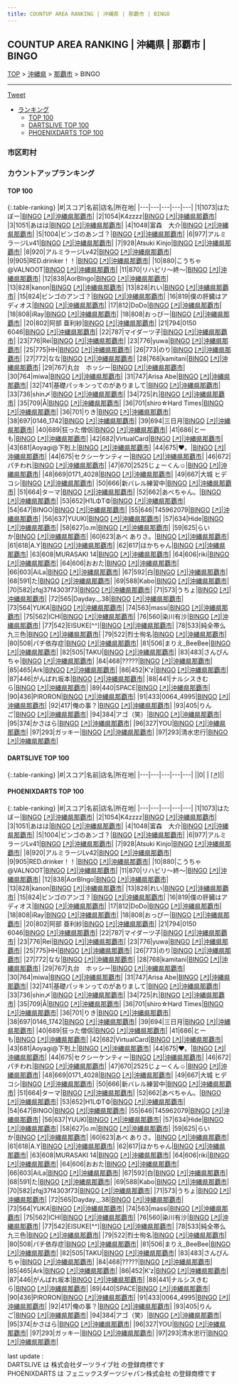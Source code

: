 ```yaml
---
title: COUNTUP AREA RANKING | 沖縄県 | 那覇市 | BINGO
---
```

## COUNTUP AREA RANKING | 沖縄県 | 那覇市 | BINGO

[TOP](/darts/rank/) > [沖縄県](/darts/rank/沖縄県/) > [那覇市](/darts/rank/沖縄県/那覇市/) > BINGO

___

<a href="https://twitter.com/share?ref_src=twsrc%5Etfw" data-text="COUNTUP AREA RANKING | 沖縄県那覇市BINGO" class="twitter-share-button" data-hashtags="DARTSLIVE,PHOENIXDARTS,darts,ダーツ" data-show-count="false">Tweet</a>

* [ランキング](#カウントアップランキング)
    * [TOP 100](#top-100)
    * [DARTSLIVE TOP 100](#dartslive-top-100)
    * [PHOENIXDARTS TOP 100](#phoenixdarts-top-100)

### 市区町村

<ul>

</ul>

### カウントアップランキング

#### TOP 100



{:.table-ranking}
|#|スコア|名前|店名|所在地|
|---|---|---|---|---|
|1|1073|<span class="rank-name-pd">はたぼー</span>|<a href="/darts/rank/shops/79689.html">BINGO</a> <a href="https://vs.phoenixdarts.com/jp/shop/shopDetailInfo/s_79689?s_seq=79689">[↗]</a>|<a href="/darts/rank/沖縄県/那覇市">沖縄県那覇市</a>|
|2|1054|<span class="rank-name-pd">K4zzzz</span>|<a href="/darts/rank/shops/79689.html">BINGO</a> <a href="https://vs.phoenixdarts.com/jp/shop/shopDetailInfo/s_79689?s_seq=79689">[↗]</a>|<a href="/darts/rank/沖縄県/那覇市">沖縄県那覇市</a>|
|3|1051|<span class="rank-name-pd">あはは</span>|<a href="/darts/rank/shops/79689.html">BINGO</a> <a href="https://vs.phoenixdarts.com/jp/shop/shopDetailInfo/s_79689?s_seq=79689">[↗]</a>|<a href="/darts/rank/沖縄県/那覇市">沖縄県那覇市</a>|
|4|1048|<span class="rank-name-pd">富森　大介</span>|<a href="/darts/rank/shops/79689.html">BINGO</a> <a href="https://vs.phoenixdarts.com/jp/shop/shopDetailInfo/s_79689?s_seq=79689">[↗]</a>|<a href="/darts/rank/沖縄県/那覇市">沖縄県那覇市</a>|
|5|1004|<span class="rank-name-pd">ビンゴのあンゴ？</span>|<a href="/darts/rank/shops/79689.html">BINGO</a> <a href="https://vs.phoenixdarts.com/jp/shop/shopDetailInfo/s_79689?s_seq=79689">[↗]</a>|<a href="/darts/rank/沖縄県/那覇市">沖縄県那覇市</a>|
|6|977|<span class="rank-name-pd">アルミラージLv41</span>|<a href="/darts/rank/shops/79689.html">BINGO</a> <a href="https://vs.phoenixdarts.com/jp/shop/shopDetailInfo/s_79689?s_seq=79689">[↗]</a>|<a href="/darts/rank/沖縄県/那覇市">沖縄県那覇市</a>|
|7|928|<span class="rank-name-pd">Atsuki Kinjo</span>|<a href="/darts/rank/shops/79689.html">BINGO</a> <a href="https://vs.phoenixdarts.com/jp/shop/shopDetailInfo/s_79689?s_seq=79689">[↗]</a>|<a href="/darts/rank/沖縄県/那覇市">沖縄県那覇市</a>|
|8|920|<span class="rank-name-pd">アルミラージLv42</span>|<a href="/darts/rank/shops/79689.html">BINGO</a> <a href="https://vs.phoenixdarts.com/jp/shop/shopDetailInfo/s_79689?s_seq=79689">[↗]</a>|<a href="/darts/rank/沖縄県/那覇市">沖縄県那覇市</a>|
|9|905|<span class="rank-name-pd">RED.drinker！！</span>|<a href="/darts/rank/shops/79689.html">BINGO</a> <a href="https://vs.phoenixdarts.com/jp/shop/shopDetailInfo/s_79689?s_seq=79689">[↗]</a>|<a href="/darts/rank/沖縄県/那覇市">沖縄県那覇市</a>|
|10|880|<span class="rank-name-pd">こうちゃ@VALNOOT</span>|<a href="/darts/rank/shops/79689.html">BINGO</a> <a href="https://vs.phoenixdarts.com/jp/shop/shopDetailInfo/s_79689?s_seq=79689">[↗]</a>|<a href="/darts/rank/沖縄県/那覇市">沖縄県那覇市</a>|
|11|870|<span class="rank-name-pd">リハビリ〜終〜</span>|<a href="/darts/rank/shops/79689.html">BINGO</a> <a href="https://vs.phoenixdarts.com/jp/shop/shopDetailInfo/s_79689?s_seq=79689">[↗]</a>|<a href="/darts/rank/沖縄県/那覇市">沖縄県那覇市</a>|
|12|838|<span class="rank-name-pd">AorBIngo</span>|<a href="/darts/rank/shops/79689.html">BINGO</a> <a href="https://vs.phoenixdarts.com/jp/shop/shopDetailInfo/s_79689?s_seq=79689">[↗]</a>|<a href="/darts/rank/沖縄県/那覇市">沖縄県那覇市</a>|
|13|828|<span class="rank-name-pd">kanon</span>|<a href="/darts/rank/shops/79689.html">BINGO</a> <a href="https://vs.phoenixdarts.com/jp/shop/shopDetailInfo/s_79689?s_seq=79689">[↗]</a>|<a href="/darts/rank/沖縄県/那覇市">沖縄県那覇市</a>|
|13|828|<span class="rank-name-pd">れい</span>|<a href="/darts/rank/shops/79689.html">BINGO</a> <a href="https://vs.phoenixdarts.com/jp/shop/shopDetailInfo/s_79689?s_seq=79689">[↗]</a>|<a href="/darts/rank/沖縄県/那覇市">沖縄県那覇市</a>|
|15|824|<span class="rank-name-pd">ビンゴのアンゴ？</span>|<a href="/darts/rank/shops/79689.html">BINGO</a> <a href="https://vs.phoenixdarts.com/jp/shop/shopDetailInfo/s_79689?s_seq=79689">[↗]</a>|<a href="/darts/rank/沖縄県/那覇市">沖縄県那覇市</a>|
|16|819|<span class="rank-name-pd">僕の肝臓はアディオス</span>|<a href="/darts/rank/shops/79689.html">BINGO</a> <a href="https://vs.phoenixdarts.com/jp/shop/shopDetailInfo/s_79689?s_seq=79689">[↗]</a>|<a href="/darts/rank/沖縄県/那覇市">沖縄県那覇市</a>|
|17|812|<span class="rank-name-pd">DoDo</span>|<a href="/darts/rank/shops/79689.html">BINGO</a> <a href="https://vs.phoenixdarts.com/jp/shop/shopDetailInfo/s_79689?s_seq=79689">[↗]</a>|<a href="/darts/rank/沖縄県/那覇市">沖縄県那覇市</a>|
|18|808|<span class="rank-name-pd">iRay</span>|<a href="/darts/rank/shops/79689.html">BINGO</a> <a href="https://vs.phoenixdarts.com/jp/shop/shopDetailInfo/s_79689?s_seq=79689">[↗]</a>|<a href="/darts/rank/沖縄県/那覇市">沖縄県那覇市</a>|
|18|808|<span class="rank-name-pd">おっぴー</span>|<a href="/darts/rank/shops/79689.html">BINGO</a> <a href="https://vs.phoenixdarts.com/jp/shop/shopDetailInfo/s_79689?s_seq=79689">[↗]</a>|<a href="/darts/rank/沖縄県/那覇市">沖縄県那覇市</a>|
|20|802|<span class="rank-name-pd">阿部 亜利紗</span>|<a href="/darts/rank/shops/79689.html">BINGO</a> <a href="https://vs.phoenixdarts.com/jp/shop/shopDetailInfo/s_79689?s_seq=79689">[↗]</a>|<a href="/darts/rank/沖縄県/那覇市">沖縄県那覇市</a>|
|21|794|<span class="rank-name-pd">0150 6046</span>|<a href="/darts/rank/shops/79689.html">BINGO</a> <a href="https://vs.phoenixdarts.com/jp/shop/shopDetailInfo/s_79689?s_seq=79689">[↗]</a>|<a href="/darts/rank/沖縄県/那覇市">沖縄県那覇市</a>|
|22|787|<span class="rank-name-pd">マイダーツ子</span>|<a href="/darts/rank/shops/79689.html">BINGO</a> <a href="https://vs.phoenixdarts.com/jp/shop/shopDetailInfo/s_79689?s_seq=79689">[↗]</a>|<a href="/darts/rank/沖縄県/那覇市">沖縄県那覇市</a>|
|23|776|<span class="rank-name-pd">Rei</span>|<a href="/darts/rank/shops/79689.html">BINGO</a> <a href="https://vs.phoenixdarts.com/jp/shop/shopDetailInfo/s_79689?s_seq=79689">[↗]</a>|<a href="/darts/rank/沖縄県/那覇市">沖縄県那覇市</a>|
|23|776|<span class="rank-name-pd">yuwa</span>|<a href="/darts/rank/shops/79689.html">BINGO</a> <a href="https://vs.phoenixdarts.com/jp/shop/shopDetailInfo/s_79689?s_seq=79689">[↗]</a>|<a href="/darts/rank/沖縄県/那覇市">沖縄県那覇市</a>|
|25|775|<span class="rank-name-pd">HH</span>|<a href="/darts/rank/shops/79689.html">BINGO</a> <a href="https://vs.phoenixdarts.com/jp/shop/shopDetailInfo/s_79689?s_seq=79689">[↗]</a>|<a href="/darts/rank/沖縄県/那覇市">沖縄県那覇市</a>|
|26|773|<span class="rank-name-pd">のり</span>|<a href="/darts/rank/shops/79689.html">BINGO</a> <a href="https://vs.phoenixdarts.com/jp/shop/shopDetailInfo/s_79689?s_seq=79689">[↗]</a>|<a href="/darts/rank/沖縄県/那覇市">沖縄県那覇市</a>|
|27|772|<span class="rank-name-pd">なな</span>|<a href="/darts/rank/shops/79689.html">BINGO</a> <a href="https://vs.phoenixdarts.com/jp/shop/shopDetailInfo/s_79689?s_seq=79689">[↗]</a>|<a href="/darts/rank/沖縄県/那覇市">沖縄県那覇市</a>|
|28|768|<span class="rank-name-pd">kamitani</span>|<a href="/darts/rank/shops/79689.html">BINGO</a> <a href="https://vs.phoenixdarts.com/jp/shop/shopDetailInfo/s_79689?s_seq=79689">[↗]</a>|<a href="/darts/rank/沖縄県/那覇市">沖縄県那覇市</a>|
|29|767|<span class="rank-name-pd">丸台　ホッシー</span>|<a href="/darts/rank/shops/79689.html">BINGO</a> <a href="https://vs.phoenixdarts.com/jp/shop/shopDetailInfo/s_79689?s_seq=79689">[↗]</a>|<a href="/darts/rank/沖縄県/那覇市">沖縄県那覇市</a>|
|30|764|<span class="rank-name-pd">miwa</span>|<a href="/darts/rank/shops/79689.html">BINGO</a> <a href="https://vs.phoenixdarts.com/jp/shop/shopDetailInfo/s_79689?s_seq=79689">[↗]</a>|<a href="/darts/rank/沖縄県/那覇市">沖縄県那覇市</a>|
|31|747|<span class="rank-name-pd">Arisa Abe</span>|<a href="/darts/rank/shops/79689.html">BINGO</a> <a href="https://vs.phoenixdarts.com/jp/shop/shopDetailInfo/s_79689?s_seq=79689">[↗]</a>|<a href="/darts/rank/沖縄県/那覇市">沖縄県那覇市</a>|
|32|741|<span class="rank-name-pd">基礎パッキンってのがありまして</span>|<a href="/darts/rank/shops/79689.html">BINGO</a> <a href="https://vs.phoenixdarts.com/jp/shop/shopDetailInfo/s_79689?s_seq=79689">[↗]</a>|<a href="/darts/rank/沖縄県/那覇市">沖縄県那覇市</a>|
|33|736|<span class="rank-name-pd">shin〆</span>|<a href="/darts/rank/shops/79689.html">BINGO</a> <a href="https://vs.phoenixdarts.com/jp/shop/shopDetailInfo/s_79689?s_seq=79689">[↗]</a>|<a href="/darts/rank/沖縄県/那覇市">沖縄県那覇市</a>|
|34|725|<span class="rank-name-pd">れ</span>|<a href="/darts/rank/shops/79689.html">BINGO</a> <a href="https://vs.phoenixdarts.com/jp/shop/shopDetailInfo/s_79689?s_seq=79689">[↗]</a>|<a href="/darts/rank/沖縄県/那覇市">沖縄県那覇市</a>|
|35|709|<span class="rank-name-pd">Å</span>|<a href="/darts/rank/shops/79689.html">BINGO</a> <a href="https://vs.phoenixdarts.com/jp/shop/shopDetailInfo/s_79689?s_seq=79689">[↗]</a>|<a href="/darts/rank/沖縄県/那覇市">沖縄県那覇市</a>|
|36|701|<span class="rank-name-pd">shiro☆Hard Times</span>|<a href="/darts/rank/shops/79689.html">BINGO</a> <a href="https://vs.phoenixdarts.com/jp/shop/shopDetailInfo/s_79689?s_seq=79689">[↗]</a>|<a href="/darts/rank/沖縄県/那覇市">沖縄県那覇市</a>|
|36|701|<span class="rank-name-pd">りき</span>|<a href="/darts/rank/shops/79689.html">BINGO</a> <a href="https://vs.phoenixdarts.com/jp/shop/shopDetailInfo/s_79689?s_seq=79689">[↗]</a>|<a href="/darts/rank/沖縄県/那覇市">沖縄県那覇市</a>|
|38|697|<span class="rank-name-pd">0146_1742</span>|<a href="/darts/rank/shops/79689.html">BINGO</a> <a href="https://vs.phoenixdarts.com/jp/shop/shopDetailInfo/s_79689?s_seq=79689">[↗]</a>|<a href="/darts/rank/沖縄県/那覇市">沖縄県那覇市</a>|
|39|694|<span class="rank-name-pd">三日月</span>|<a href="/darts/rank/shops/79689.html">BINGO</a> <a href="https://vs.phoenixdarts.com/jp/shop/shopDetailInfo/s_79689?s_seq=79689">[↗]</a>|<a href="/darts/rank/沖縄県/那覇市">沖縄県那覇市</a>|
|40|689|<span class="rank-name-pd">狂った僧侶</span>|<a href="/darts/rank/shops/79689.html">BINGO</a> <a href="https://vs.phoenixdarts.com/jp/shop/shopDetailInfo/s_79689?s_seq=79689">[↗]</a>|<a href="/darts/rank/沖縄県/那覇市">沖縄県那覇市</a>|
|41|686|<span class="rank-name-pd">とーも</span>|<a href="/darts/rank/shops/79689.html">BINGO</a> <a href="https://vs.phoenixdarts.com/jp/shop/shopDetailInfo/s_79689?s_seq=79689">[↗]</a>|<a href="/darts/rank/沖縄県/那覇市">沖縄県那覇市</a>|
|42|682|<span class="rank-name-pd">VirtualCard</span>|<a href="/darts/rank/shops/79689.html">BINGO</a> <a href="https://vs.phoenixdarts.com/jp/shop/shopDetailInfo/s_79689?s_seq=79689">[↗]</a>|<a href="/darts/rank/沖縄県/那覇市">沖縄県那覇市</a>|
|43|681|<span class="rank-name-pd">Aoyagi@下剋上</span>|<a href="/darts/rank/shops/79689.html">BINGO</a> <a href="https://vs.phoenixdarts.com/jp/shop/shopDetailInfo/s_79689?s_seq=79689">[↗]</a>|<a href="/darts/rank/沖縄県/那覇市">沖縄県那覇市</a>|
|44|675|<span class="rank-name-pd">❤︎。</span>|<a href="/darts/rank/shops/79689.html">BINGO</a> <a href="https://vs.phoenixdarts.com/jp/shop/shopDetailInfo/s_79689?s_seq=79689">[↗]</a>|<a href="/darts/rank/沖縄県/那覇市">沖縄県那覇市</a>|
|44|675|<span class="rank-name-pd">セクシーケンティー</span>|<a href="/darts/rank/shops/79689.html">BINGO</a> <a href="https://vs.phoenixdarts.com/jp/shop/shopDetailInfo/s_79689?s_seq=79689">[↗]</a>|<a href="/darts/rank/沖縄県/那覇市">沖縄県那覇市</a>|
|46|672|<span class="rank-name-pd">パチわれ</span>|<a href="/darts/rank/shops/79689.html">BINGO</a> <a href="https://vs.phoenixdarts.com/jp/shop/shopDetailInfo/s_79689?s_seq=79689">[↗]</a>|<a href="/darts/rank/沖縄県/那覇市">沖縄県那覇市</a>|
|47|670|<span class="rank-name-pd">2525じょーくん☺︎</span>|<a href="/darts/rank/shops/79689.html">BINGO</a> <a href="https://vs.phoenixdarts.com/jp/shop/shopDetailInfo/s_79689?s_seq=79689">[↗]</a>|<a href="/darts/rank/沖縄県/那覇市">沖縄県那覇市</a>|
|48|669|<span class="rank-name-pd">0171_4028</span>|<a href="/darts/rank/shops/79689.html">BINGO</a> <a href="https://vs.phoenixdarts.com/jp/shop/shopDetailInfo/s_79689?s_seq=79689">[↗]</a>|<a href="/darts/rank/沖縄県/那覇市">沖縄県那覇市</a>|
|49|667|<span class="rank-name-pd">大城 ヒデコシ</span>|<a href="/darts/rank/shops/79689.html">BINGO</a> <a href="https://vs.phoenixdarts.com/jp/shop/shopDetailInfo/s_79689?s_seq=79689">[↗]</a>|<a href="/darts/rank/沖縄県/那覇市">沖縄県那覇市</a>|
|50|666|<span class="rank-name-pd">新バレル練習中</span>|<a href="/darts/rank/shops/79689.html">BINGO</a> <a href="https://vs.phoenixdarts.com/jp/shop/shopDetailInfo/s_79689?s_seq=79689">[↗]</a>|<a href="/darts/rank/沖縄県/那覇市">沖縄県那覇市</a>|
|51|664|<span class="rank-name-pd">ターマ</span>|<a href="/darts/rank/shops/79689.html">BINGO</a> <a href="https://vs.phoenixdarts.com/jp/shop/shopDetailInfo/s_79689?s_seq=79689">[↗]</a>|<a href="/darts/rank/沖縄県/那覇市">沖縄県那覇市</a>|
|52|662|<span class="rank-name-pd">あべちゃん。</span>|<a href="/darts/rank/shops/79689.html">BINGO</a> <a href="https://vs.phoenixdarts.com/jp/shop/shopDetailInfo/s_79689?s_seq=79689">[↗]</a>|<a href="/darts/rank/沖縄県/那覇市">沖縄県那覇市</a>|
|53|652|<span class="rank-name-pd">H1LΦTΦ</span>|<a href="/darts/rank/shops/79689.html">BINGO</a> <a href="https://vs.phoenixdarts.com/jp/shop/shopDetailInfo/s_79689?s_seq=79689">[↗]</a>|<a href="/darts/rank/沖縄県/那覇市">沖縄県那覇市</a>|
|54|647|<span class="rank-name-pd">BINGO</span>|<a href="/darts/rank/shops/79689.html">BINGO</a> <a href="https://vs.phoenixdarts.com/jp/shop/shopDetailInfo/s_79689?s_seq=79689">[↗]</a>|<a href="/darts/rank/沖縄県/那覇市">沖縄県那覇市</a>|
|55|646|<span class="rank-name-pd">T45962079</span>|<a href="/darts/rank/shops/79689.html">BINGO</a> <a href="https://vs.phoenixdarts.com/jp/shop/shopDetailInfo/s_79689?s_seq=79689">[↗]</a>|<a href="/darts/rank/沖縄県/那覇市">沖縄県那覇市</a>|
|56|637|<span class="rank-name-pd">YUUKI</span>|<a href="/darts/rank/shops/79689.html">BINGO</a> <a href="https://vs.phoenixdarts.com/jp/shop/shopDetailInfo/s_79689?s_seq=79689">[↗]</a>|<a href="/darts/rank/沖縄県/那覇市">沖縄県那覇市</a>|
|57|634|<span class="rank-name-pd">Hide</span>|<a href="/darts/rank/shops/79689.html">BINGO</a> <a href="https://vs.phoenixdarts.com/jp/shop/shopDetailInfo/s_79689?s_seq=79689">[↗]</a>|<a href="/darts/rank/沖縄県/那覇市">沖縄県那覇市</a>|
|58|627|<span class="rank-name-pd">o.m</span>|<a href="/darts/rank/shops/79689.html">BINGO</a> <a href="https://vs.phoenixdarts.com/jp/shop/shopDetailInfo/s_79689?s_seq=79689">[↗]</a>|<a href="/darts/rank/沖縄県/那覇市">沖縄県那覇市</a>|
|59|625|<span class="rank-name-pd">らいか</span>|<a href="/darts/rank/shops/79689.html">BINGO</a> <a href="https://vs.phoenixdarts.com/jp/shop/shopDetailInfo/s_79689?s_seq=79689">[↗]</a>|<a href="/darts/rank/沖縄県/那覇市">沖縄県那覇市</a>|
|60|623|<span class="rank-name-pd">あべ ありさ。</span>|<a href="/darts/rank/shops/79689.html">BINGO</a> <a href="https://vs.phoenixdarts.com/jp/shop/shopDetailInfo/s_79689?s_seq=79689">[↗]</a>|<a href="/darts/rank/沖縄県/那覇市">沖縄県那覇市</a>|
|61|618|<span class="rank-name-pd">A.Y</span>|<a href="/darts/rank/shops/79689.html">BINGO</a> <a href="https://vs.phoenixdarts.com/jp/shop/shopDetailInfo/s_79689?s_seq=79689">[↗]</a>|<a href="/darts/rank/沖縄県/那覇市">沖縄県那覇市</a>|
|62|617|<span class="rank-name-pd">ほかちゃん</span>|<a href="/darts/rank/shops/79689.html">BINGO</a> <a href="https://vs.phoenixdarts.com/jp/shop/shopDetailInfo/s_79689?s_seq=79689">[↗]</a>|<a href="/darts/rank/沖縄県/那覇市">沖縄県那覇市</a>|
|63|608|<span class="rank-name-pd">MURASAKI 14</span>|<a href="/darts/rank/shops/79689.html">BINGO</a> <a href="https://vs.phoenixdarts.com/jp/shop/shopDetailInfo/s_79689?s_seq=79689">[↗]</a>|<a href="/darts/rank/沖縄県/那覇市">沖縄県那覇市</a>|
|64|606|<span class="rank-name-pd">riki</span>|<a href="/darts/rank/shops/79689.html">BINGO</a> <a href="https://vs.phoenixdarts.com/jp/shop/shopDetailInfo/s_79689?s_seq=79689">[↗]</a>|<a href="/darts/rank/沖縄県/那覇市">沖縄県那覇市</a>|
|64|606|<span class="rank-name-pd">おおた</span>|<a href="/darts/rank/shops/79689.html">BINGO</a> <a href="https://vs.phoenixdarts.com/jp/shop/shopDetailInfo/s_79689?s_seq=79689">[↗]</a>|<a href="/darts/rank/沖縄県/那覇市">沖縄県那覇市</a>|
|66|603|<span class="rank-name-pd">AiLa</span>|<a href="/darts/rank/shops/79689.html">BINGO</a> <a href="https://vs.phoenixdarts.com/jp/shop/shopDetailInfo/s_79689?s_seq=79689">[↗]</a>|<a href="/darts/rank/沖縄県/那覇市">沖縄県那覇市</a>|
|67|592|<span class="rank-name-pd">白</span>|<a href="/darts/rank/shops/79689.html">BINGO</a> <a href="https://vs.phoenixdarts.com/jp/shop/shopDetailInfo/s_79689?s_seq=79689">[↗]</a>|<a href="/darts/rank/沖縄県/那覇市">沖縄県那覇市</a>|
|68|591|<span class="rank-name-pd">た</span>|<a href="/darts/rank/shops/79689.html">BINGO</a> <a href="https://vs.phoenixdarts.com/jp/shop/shopDetailInfo/s_79689?s_seq=79689">[↗]</a>|<a href="/darts/rank/沖縄県/那覇市">沖縄県那覇市</a>|
|69|588|<span class="rank-name-pd">Kabo</span>|<a href="/darts/rank/shops/79689.html">BINGO</a> <a href="https://vs.phoenixdarts.com/jp/shop/shopDetailInfo/s_79689?s_seq=79689">[↗]</a>|<a href="/darts/rank/沖縄県/那覇市">沖縄県那覇市</a>|
|70|582|<span class="rank-name-pd">zfqj37f4303f73</span>|<a href="/darts/rank/shops/79689.html">BINGO</a> <a href="https://vs.phoenixdarts.com/jp/shop/shopDetailInfo/s_79689?s_seq=79689">[↗]</a>|<a href="/darts/rank/沖縄県/那覇市">沖縄県那覇市</a>|
|71|573|<span class="rank-name-pd">うちょ</span>|<a href="/darts/rank/shops/79689.html">BINGO</a> <a href="https://vs.phoenixdarts.com/jp/shop/shopDetailInfo/s_79689?s_seq=79689">[↗]</a>|<a href="/darts/rank/沖縄県/那覇市">沖縄県那覇市</a>|
|72|565|<span class="rank-name-pd">Dayday._.38</span>|<a href="/darts/rank/shops/79689.html">BINGO</a> <a href="https://vs.phoenixdarts.com/jp/shop/shopDetailInfo/s_79689?s_seq=79689">[↗]</a>|<a href="/darts/rank/沖縄県/那覇市">沖縄県那覇市</a>|
|73|564|<span class="rank-name-pd">*YUKA*</span>|<a href="/darts/rank/shops/79689.html">BINGO</a> <a href="https://vs.phoenixdarts.com/jp/shop/shopDetailInfo/s_79689?s_seq=79689">[↗]</a>|<a href="/darts/rank/沖縄県/那覇市">沖縄県那覇市</a>|
|74|563|<span class="rank-name-pd">massi</span>|<a href="/darts/rank/shops/79689.html">BINGO</a> <a href="https://vs.phoenixdarts.com/jp/shop/shopDetailInfo/s_79689?s_seq=79689">[↗]</a>|<a href="/darts/rank/沖縄県/那覇市">沖縄県那覇市</a>|
|75|562|<span class="rank-name-pd">ICHI</span>|<a href="/darts/rank/shops/79689.html">BINGO</a> <a href="https://vs.phoenixdarts.com/jp/shop/shopDetailInfo/s_79689?s_seq=79689">[↗]</a>|<a href="/darts/rank/沖縄県/那覇市">沖縄県那覇市</a>|
|76|560|<span class="rank-name-pd">染川有沙</span>|<a href="/darts/rank/shops/79689.html">BINGO</a> <a href="https://vs.phoenixdarts.com/jp/shop/shopDetailInfo/s_79689?s_seq=79689">[↗]</a>|<a href="/darts/rank/沖縄県/那覇市">沖縄県那覇市</a>|
|77|542|<span class="rank-name-pd">EISUKE[^^]</span>|<a href="/darts/rank/shops/79689.html">BINGO</a> <a href="https://vs.phoenixdarts.com/jp/shop/shopDetailInfo/s_79689?s_seq=79689">[↗]</a>|<a href="/darts/rank/沖縄県/那覇市">沖縄県那覇市</a>|
|78|533|<span class="rank-name-pd">純全帯么九三色</span>|<a href="/darts/rank/shops/79689.html">BINGO</a> <a href="https://vs.phoenixdarts.com/jp/shop/shopDetailInfo/s_79689?s_seq=79689">[↗]</a>|<a href="/darts/rank/沖縄県/那覇市">沖縄県那覇市</a>|
|79|522|<span class="rank-name-pd">烈士徇名</span>|<a href="/darts/rank/shops/79689.html">BINGO</a> <a href="https://vs.phoenixdarts.com/jp/shop/shopDetailInfo/s_79689?s_seq=79689">[↗]</a>|<a href="/darts/rank/沖縄県/那覇市">沖縄県那覇市</a>|
|80|508|<span class="rank-name-pd">パチ依存症</span>|<a href="/darts/rank/shops/79689.html">BINGO</a> <a href="https://vs.phoenixdarts.com/jp/shop/shopDetailInfo/s_79689?s_seq=79689">[↗]</a>|<a href="/darts/rank/沖縄県/那覇市">沖縄県那覇市</a>|
|81|506|<span class="rank-name-pd">まりえ_BeeBee</span>|<a href="/darts/rank/shops/79689.html">BINGO</a> <a href="https://vs.phoenixdarts.com/jp/shop/shopDetailInfo/s_79689?s_seq=79689">[↗]</a>|<a href="/darts/rank/沖縄県/那覇市">沖縄県那覇市</a>|
|82|505|<span class="rank-name-pd">TAKU</span>|<a href="/darts/rank/shops/79689.html">BINGO</a> <a href="https://vs.phoenixdarts.com/jp/shop/shopDetailInfo/s_79689?s_seq=79689">[↗]</a>|<a href="/darts/rank/沖縄県/那覇市">沖縄県那覇市</a>|
|83|483|<span class="rank-name-pd">さんぴんちゃ</span>|<a href="/darts/rank/shops/79689.html">BINGO</a> <a href="https://vs.phoenixdarts.com/jp/shop/shopDetailInfo/s_79689?s_seq=79689">[↗]</a>|<a href="/darts/rank/沖縄県/那覇市">沖縄県那覇市</a>|
|84|468|<span class="rank-name-pd">?????</span>|<a href="/darts/rank/shops/79689.html">BINGO</a> <a href="https://vs.phoenixdarts.com/jp/shop/shopDetailInfo/s_79689?s_seq=79689">[↗]</a>|<a href="/darts/rank/沖縄県/那覇市">沖縄県那覇市</a>|
|85|465|<span class="rank-name-pd">Ark</span>|<a href="/darts/rank/shops/79689.html">BINGO</a> <a href="https://vs.phoenixdarts.com/jp/shop/shopDetailInfo/s_79689?s_seq=79689">[↗]</a>|<a href="/darts/rank/沖縄県/那覇市">沖縄県那覇市</a>|
|86|452|<span class="rank-name-pd">K’z</span>|<a href="/darts/rank/shops/79689.html">BINGO</a> <a href="https://vs.phoenixdarts.com/jp/shop/shopDetailInfo/s_79689?s_seq=79689">[↗]</a>|<a href="/darts/rank/沖縄県/那覇市">沖縄県那覇市</a>|
|87|446|<span class="rank-name-pd">がんばれ坂本</span>|<a href="/darts/rank/shops/79689.html">BINGO</a> <a href="https://vs.phoenixdarts.com/jp/shop/shopDetailInfo/s_79689?s_seq=79689">[↗]</a>|<a href="/darts/rank/沖縄県/那覇市">沖縄県那覇市</a>|
|88|441|<span class="rank-name-pd">ナルシスきむら</span>|<a href="/darts/rank/shops/79689.html">BINGO</a> <a href="https://vs.phoenixdarts.com/jp/shop/shopDetailInfo/s_79689?s_seq=79689">[↗]</a>|<a href="/darts/rank/沖縄県/那覇市">沖縄県那覇市</a>|
|89|440|<span class="rank-name-pd">SPACE</span>|<a href="/darts/rank/shops/79689.html">BINGO</a> <a href="https://vs.phoenixdarts.com/jp/shop/shopDetailInfo/s_79689?s_seq=79689">[↗]</a>|<a href="/darts/rank/沖縄県/那覇市">沖縄県那覇市</a>|
|90|436|<span class="rank-name-pd">PIRORON</span>|<a href="/darts/rank/shops/79689.html">BINGO</a> <a href="https://vs.phoenixdarts.com/jp/shop/shopDetailInfo/s_79689?s_seq=79689">[↗]</a>|<a href="/darts/rank/沖縄県/那覇市">沖縄県那覇市</a>|
|91|433|<span class="rank-name-pd">0064_4995</span>|<a href="/darts/rank/shops/79689.html">BINGO</a> <a href="https://vs.phoenixdarts.com/jp/shop/shopDetailInfo/s_79689?s_seq=79689">[↗]</a>|<a href="/darts/rank/沖縄県/那覇市">沖縄県那覇市</a>|
|92|417|<span class="rank-name-pd">俺の事？</span>|<a href="/darts/rank/shops/79689.html">BINGO</a> <a href="https://vs.phoenixdarts.com/jp/shop/shopDetailInfo/s_79689?s_seq=79689">[↗]</a>|<a href="/darts/rank/沖縄県/那覇市">沖縄県那覇市</a>|
|93|405|<span class="rank-name-pd">りんご</span>|<a href="/darts/rank/shops/79689.html">BINGO</a> <a href="https://vs.phoenixdarts.com/jp/shop/shopDetailInfo/s_79689?s_seq=79689">[↗]</a>|<a href="/darts/rank/沖縄県/那覇市">沖縄県那覇市</a>|
|94|384|<span class="rank-name-pd">アゴ（笑）</span>|<a href="/darts/rank/shops/79689.html">BINGO</a> <a href="https://vs.phoenixdarts.com/jp/shop/shopDetailInfo/s_79689?s_seq=79689">[↗]</a>|<a href="/darts/rank/沖縄県/那覇市">沖縄県那覇市</a>|
|95|374|<span class="rank-name-pd">かさはら</span>|<a href="/darts/rank/shops/79689.html">BINGO</a> <a href="https://vs.phoenixdarts.com/jp/shop/shopDetailInfo/s_79689?s_seq=79689">[↗]</a>|<a href="/darts/rank/沖縄県/那覇市">沖縄県那覇市</a>|
|96|327|<span class="rank-name-pd">YOU</span>|<a href="/darts/rank/shops/79689.html">BINGO</a> <a href="https://vs.phoenixdarts.com/jp/shop/shopDetailInfo/s_79689?s_seq=79689">[↗]</a>|<a href="/darts/rank/沖縄県/那覇市">沖縄県那覇市</a>|
|97|293|<span class="rank-name-pd">ガッキー</span>|<a href="/darts/rank/shops/79689.html">BINGO</a> <a href="https://vs.phoenixdarts.com/jp/shop/shopDetailInfo/s_79689?s_seq=79689">[↗]</a>|<a href="/darts/rank/沖縄県/那覇市">沖縄県那覇市</a>|
|97|293|<span class="rank-name-pd">清水忠行</span>|<a href="/darts/rank/shops/79689.html">BINGO</a> <a href="https://vs.phoenixdarts.com/jp/shop/shopDetailInfo/s_79689?s_seq=79689">[↗]</a>|<a href="/darts/rank/沖縄県/那覇市">沖縄県那覇市</a>|


#### DARTSLIVE TOP 100



{:.table-ranking}
|#|スコア|名前|店名|所在地|
|---|---|---|---|---|
||0|<span class="rank-name-dl"> </span>|<a href="/darts/rank/shops/.html"></a> <a href="">[↗]</a>|<a href="/darts/rank//"></a>|


#### PHOENIXDARTS TOP 100



{:.table-ranking}
|#|スコア|名前|店名|所在地|
|---|---|---|---|---|
|1|1073|<span class="rank-name-pd">はたぼー</span>|<a href="/darts/rank/shops/79689.html">BINGO</a> <a href="https://vs.phoenixdarts.com/jp/shop/shopDetailInfo/s_79689?s_seq=79689">[↗]</a>|<a href="/darts/rank/沖縄県/那覇市">沖縄県那覇市</a>|
|2|1054|<span class="rank-name-pd">K4zzzz</span>|<a href="/darts/rank/shops/79689.html">BINGO</a> <a href="https://vs.phoenixdarts.com/jp/shop/shopDetailInfo/s_79689?s_seq=79689">[↗]</a>|<a href="/darts/rank/沖縄県/那覇市">沖縄県那覇市</a>|
|3|1051|<span class="rank-name-pd">あはは</span>|<a href="/darts/rank/shops/79689.html">BINGO</a> <a href="https://vs.phoenixdarts.com/jp/shop/shopDetailInfo/s_79689?s_seq=79689">[↗]</a>|<a href="/darts/rank/沖縄県/那覇市">沖縄県那覇市</a>|
|4|1048|<span class="rank-name-pd">富森　大介</span>|<a href="/darts/rank/shops/79689.html">BINGO</a> <a href="https://vs.phoenixdarts.com/jp/shop/shopDetailInfo/s_79689?s_seq=79689">[↗]</a>|<a href="/darts/rank/沖縄県/那覇市">沖縄県那覇市</a>|
|5|1004|<span class="rank-name-pd">ビンゴのあンゴ？</span>|<a href="/darts/rank/shops/79689.html">BINGO</a> <a href="https://vs.phoenixdarts.com/jp/shop/shopDetailInfo/s_79689?s_seq=79689">[↗]</a>|<a href="/darts/rank/沖縄県/那覇市">沖縄県那覇市</a>|
|6|977|<span class="rank-name-pd">アルミラージLv41</span>|<a href="/darts/rank/shops/79689.html">BINGO</a> <a href="https://vs.phoenixdarts.com/jp/shop/shopDetailInfo/s_79689?s_seq=79689">[↗]</a>|<a href="/darts/rank/沖縄県/那覇市">沖縄県那覇市</a>|
|7|928|<span class="rank-name-pd">Atsuki Kinjo</span>|<a href="/darts/rank/shops/79689.html">BINGO</a> <a href="https://vs.phoenixdarts.com/jp/shop/shopDetailInfo/s_79689?s_seq=79689">[↗]</a>|<a href="/darts/rank/沖縄県/那覇市">沖縄県那覇市</a>|
|8|920|<span class="rank-name-pd">アルミラージLv42</span>|<a href="/darts/rank/shops/79689.html">BINGO</a> <a href="https://vs.phoenixdarts.com/jp/shop/shopDetailInfo/s_79689?s_seq=79689">[↗]</a>|<a href="/darts/rank/沖縄県/那覇市">沖縄県那覇市</a>|
|9|905|<span class="rank-name-pd">RED.drinker！！</span>|<a href="/darts/rank/shops/79689.html">BINGO</a> <a href="https://vs.phoenixdarts.com/jp/shop/shopDetailInfo/s_79689?s_seq=79689">[↗]</a>|<a href="/darts/rank/沖縄県/那覇市">沖縄県那覇市</a>|
|10|880|<span class="rank-name-pd">こうちゃ@VALNOOT</span>|<a href="/darts/rank/shops/79689.html">BINGO</a> <a href="https://vs.phoenixdarts.com/jp/shop/shopDetailInfo/s_79689?s_seq=79689">[↗]</a>|<a href="/darts/rank/沖縄県/那覇市">沖縄県那覇市</a>|
|11|870|<span class="rank-name-pd">リハビリ〜終〜</span>|<a href="/darts/rank/shops/79689.html">BINGO</a> <a href="https://vs.phoenixdarts.com/jp/shop/shopDetailInfo/s_79689?s_seq=79689">[↗]</a>|<a href="/darts/rank/沖縄県/那覇市">沖縄県那覇市</a>|
|12|838|<span class="rank-name-pd">AorBIngo</span>|<a href="/darts/rank/shops/79689.html">BINGO</a> <a href="https://vs.phoenixdarts.com/jp/shop/shopDetailInfo/s_79689?s_seq=79689">[↗]</a>|<a href="/darts/rank/沖縄県/那覇市">沖縄県那覇市</a>|
|13|828|<span class="rank-name-pd">kanon</span>|<a href="/darts/rank/shops/79689.html">BINGO</a> <a href="https://vs.phoenixdarts.com/jp/shop/shopDetailInfo/s_79689?s_seq=79689">[↗]</a>|<a href="/darts/rank/沖縄県/那覇市">沖縄県那覇市</a>|
|13|828|<span class="rank-name-pd">れい</span>|<a href="/darts/rank/shops/79689.html">BINGO</a> <a href="https://vs.phoenixdarts.com/jp/shop/shopDetailInfo/s_79689?s_seq=79689">[↗]</a>|<a href="/darts/rank/沖縄県/那覇市">沖縄県那覇市</a>|
|15|824|<span class="rank-name-pd">ビンゴのアンゴ？</span>|<a href="/darts/rank/shops/79689.html">BINGO</a> <a href="https://vs.phoenixdarts.com/jp/shop/shopDetailInfo/s_79689?s_seq=79689">[↗]</a>|<a href="/darts/rank/沖縄県/那覇市">沖縄県那覇市</a>|
|16|819|<span class="rank-name-pd">僕の肝臓はアディオス</span>|<a href="/darts/rank/shops/79689.html">BINGO</a> <a href="https://vs.phoenixdarts.com/jp/shop/shopDetailInfo/s_79689?s_seq=79689">[↗]</a>|<a href="/darts/rank/沖縄県/那覇市">沖縄県那覇市</a>|
|17|812|<span class="rank-name-pd">DoDo</span>|<a href="/darts/rank/shops/79689.html">BINGO</a> <a href="https://vs.phoenixdarts.com/jp/shop/shopDetailInfo/s_79689?s_seq=79689">[↗]</a>|<a href="/darts/rank/沖縄県/那覇市">沖縄県那覇市</a>|
|18|808|<span class="rank-name-pd">iRay</span>|<a href="/darts/rank/shops/79689.html">BINGO</a> <a href="https://vs.phoenixdarts.com/jp/shop/shopDetailInfo/s_79689?s_seq=79689">[↗]</a>|<a href="/darts/rank/沖縄県/那覇市">沖縄県那覇市</a>|
|18|808|<span class="rank-name-pd">おっぴー</span>|<a href="/darts/rank/shops/79689.html">BINGO</a> <a href="https://vs.phoenixdarts.com/jp/shop/shopDetailInfo/s_79689?s_seq=79689">[↗]</a>|<a href="/darts/rank/沖縄県/那覇市">沖縄県那覇市</a>|
|20|802|<span class="rank-name-pd">阿部 亜利紗</span>|<a href="/darts/rank/shops/79689.html">BINGO</a> <a href="https://vs.phoenixdarts.com/jp/shop/shopDetailInfo/s_79689?s_seq=79689">[↗]</a>|<a href="/darts/rank/沖縄県/那覇市">沖縄県那覇市</a>|
|21|794|<span class="rank-name-pd">0150 6046</span>|<a href="/darts/rank/shops/79689.html">BINGO</a> <a href="https://vs.phoenixdarts.com/jp/shop/shopDetailInfo/s_79689?s_seq=79689">[↗]</a>|<a href="/darts/rank/沖縄県/那覇市">沖縄県那覇市</a>|
|22|787|<span class="rank-name-pd">マイダーツ子</span>|<a href="/darts/rank/shops/79689.html">BINGO</a> <a href="https://vs.phoenixdarts.com/jp/shop/shopDetailInfo/s_79689?s_seq=79689">[↗]</a>|<a href="/darts/rank/沖縄県/那覇市">沖縄県那覇市</a>|
|23|776|<span class="rank-name-pd">Rei</span>|<a href="/darts/rank/shops/79689.html">BINGO</a> <a href="https://vs.phoenixdarts.com/jp/shop/shopDetailInfo/s_79689?s_seq=79689">[↗]</a>|<a href="/darts/rank/沖縄県/那覇市">沖縄県那覇市</a>|
|23|776|<span class="rank-name-pd">yuwa</span>|<a href="/darts/rank/shops/79689.html">BINGO</a> <a href="https://vs.phoenixdarts.com/jp/shop/shopDetailInfo/s_79689?s_seq=79689">[↗]</a>|<a href="/darts/rank/沖縄県/那覇市">沖縄県那覇市</a>|
|25|775|<span class="rank-name-pd">HH</span>|<a href="/darts/rank/shops/79689.html">BINGO</a> <a href="https://vs.phoenixdarts.com/jp/shop/shopDetailInfo/s_79689?s_seq=79689">[↗]</a>|<a href="/darts/rank/沖縄県/那覇市">沖縄県那覇市</a>|
|26|773|<span class="rank-name-pd">のり</span>|<a href="/darts/rank/shops/79689.html">BINGO</a> <a href="https://vs.phoenixdarts.com/jp/shop/shopDetailInfo/s_79689?s_seq=79689">[↗]</a>|<a href="/darts/rank/沖縄県/那覇市">沖縄県那覇市</a>|
|27|772|<span class="rank-name-pd">なな</span>|<a href="/darts/rank/shops/79689.html">BINGO</a> <a href="https://vs.phoenixdarts.com/jp/shop/shopDetailInfo/s_79689?s_seq=79689">[↗]</a>|<a href="/darts/rank/沖縄県/那覇市">沖縄県那覇市</a>|
|28|768|<span class="rank-name-pd">kamitani</span>|<a href="/darts/rank/shops/79689.html">BINGO</a> <a href="https://vs.phoenixdarts.com/jp/shop/shopDetailInfo/s_79689?s_seq=79689">[↗]</a>|<a href="/darts/rank/沖縄県/那覇市">沖縄県那覇市</a>|
|29|767|<span class="rank-name-pd">丸台　ホッシー</span>|<a href="/darts/rank/shops/79689.html">BINGO</a> <a href="https://vs.phoenixdarts.com/jp/shop/shopDetailInfo/s_79689?s_seq=79689">[↗]</a>|<a href="/darts/rank/沖縄県/那覇市">沖縄県那覇市</a>|
|30|764|<span class="rank-name-pd">miwa</span>|<a href="/darts/rank/shops/79689.html">BINGO</a> <a href="https://vs.phoenixdarts.com/jp/shop/shopDetailInfo/s_79689?s_seq=79689">[↗]</a>|<a href="/darts/rank/沖縄県/那覇市">沖縄県那覇市</a>|
|31|747|<span class="rank-name-pd">Arisa Abe</span>|<a href="/darts/rank/shops/79689.html">BINGO</a> <a href="https://vs.phoenixdarts.com/jp/shop/shopDetailInfo/s_79689?s_seq=79689">[↗]</a>|<a href="/darts/rank/沖縄県/那覇市">沖縄県那覇市</a>|
|32|741|<span class="rank-name-pd">基礎パッキンってのがありまして</span>|<a href="/darts/rank/shops/79689.html">BINGO</a> <a href="https://vs.phoenixdarts.com/jp/shop/shopDetailInfo/s_79689?s_seq=79689">[↗]</a>|<a href="/darts/rank/沖縄県/那覇市">沖縄県那覇市</a>|
|33|736|<span class="rank-name-pd">shin〆</span>|<a href="/darts/rank/shops/79689.html">BINGO</a> <a href="https://vs.phoenixdarts.com/jp/shop/shopDetailInfo/s_79689?s_seq=79689">[↗]</a>|<a href="/darts/rank/沖縄県/那覇市">沖縄県那覇市</a>|
|34|725|<span class="rank-name-pd">れ</span>|<a href="/darts/rank/shops/79689.html">BINGO</a> <a href="https://vs.phoenixdarts.com/jp/shop/shopDetailInfo/s_79689?s_seq=79689">[↗]</a>|<a href="/darts/rank/沖縄県/那覇市">沖縄県那覇市</a>|
|35|709|<span class="rank-name-pd">Å</span>|<a href="/darts/rank/shops/79689.html">BINGO</a> <a href="https://vs.phoenixdarts.com/jp/shop/shopDetailInfo/s_79689?s_seq=79689">[↗]</a>|<a href="/darts/rank/沖縄県/那覇市">沖縄県那覇市</a>|
|36|701|<span class="rank-name-pd">shiro☆Hard Times</span>|<a href="/darts/rank/shops/79689.html">BINGO</a> <a href="https://vs.phoenixdarts.com/jp/shop/shopDetailInfo/s_79689?s_seq=79689">[↗]</a>|<a href="/darts/rank/沖縄県/那覇市">沖縄県那覇市</a>|
|36|701|<span class="rank-name-pd">りき</span>|<a href="/darts/rank/shops/79689.html">BINGO</a> <a href="https://vs.phoenixdarts.com/jp/shop/shopDetailInfo/s_79689?s_seq=79689">[↗]</a>|<a href="/darts/rank/沖縄県/那覇市">沖縄県那覇市</a>|
|38|697|<span class="rank-name-pd">0146_1742</span>|<a href="/darts/rank/shops/79689.html">BINGO</a> <a href="https://vs.phoenixdarts.com/jp/shop/shopDetailInfo/s_79689?s_seq=79689">[↗]</a>|<a href="/darts/rank/沖縄県/那覇市">沖縄県那覇市</a>|
|39|694|<span class="rank-name-pd">三日月</span>|<a href="/darts/rank/shops/79689.html">BINGO</a> <a href="https://vs.phoenixdarts.com/jp/shop/shopDetailInfo/s_79689?s_seq=79689">[↗]</a>|<a href="/darts/rank/沖縄県/那覇市">沖縄県那覇市</a>|
|40|689|<span class="rank-name-pd">狂った僧侶</span>|<a href="/darts/rank/shops/79689.html">BINGO</a> <a href="https://vs.phoenixdarts.com/jp/shop/shopDetailInfo/s_79689?s_seq=79689">[↗]</a>|<a href="/darts/rank/沖縄県/那覇市">沖縄県那覇市</a>|
|41|686|<span class="rank-name-pd">とーも</span>|<a href="/darts/rank/shops/79689.html">BINGO</a> <a href="https://vs.phoenixdarts.com/jp/shop/shopDetailInfo/s_79689?s_seq=79689">[↗]</a>|<a href="/darts/rank/沖縄県/那覇市">沖縄県那覇市</a>|
|42|682|<span class="rank-name-pd">VirtualCard</span>|<a href="/darts/rank/shops/79689.html">BINGO</a> <a href="https://vs.phoenixdarts.com/jp/shop/shopDetailInfo/s_79689?s_seq=79689">[↗]</a>|<a href="/darts/rank/沖縄県/那覇市">沖縄県那覇市</a>|
|43|681|<span class="rank-name-pd">Aoyagi@下剋上</span>|<a href="/darts/rank/shops/79689.html">BINGO</a> <a href="https://vs.phoenixdarts.com/jp/shop/shopDetailInfo/s_79689?s_seq=79689">[↗]</a>|<a href="/darts/rank/沖縄県/那覇市">沖縄県那覇市</a>|
|44|675|<span class="rank-name-pd">❤︎。</span>|<a href="/darts/rank/shops/79689.html">BINGO</a> <a href="https://vs.phoenixdarts.com/jp/shop/shopDetailInfo/s_79689?s_seq=79689">[↗]</a>|<a href="/darts/rank/沖縄県/那覇市">沖縄県那覇市</a>|
|44|675|<span class="rank-name-pd">セクシーケンティー</span>|<a href="/darts/rank/shops/79689.html">BINGO</a> <a href="https://vs.phoenixdarts.com/jp/shop/shopDetailInfo/s_79689?s_seq=79689">[↗]</a>|<a href="/darts/rank/沖縄県/那覇市">沖縄県那覇市</a>|
|46|672|<span class="rank-name-pd">パチわれ</span>|<a href="/darts/rank/shops/79689.html">BINGO</a> <a href="https://vs.phoenixdarts.com/jp/shop/shopDetailInfo/s_79689?s_seq=79689">[↗]</a>|<a href="/darts/rank/沖縄県/那覇市">沖縄県那覇市</a>|
|47|670|<span class="rank-name-pd">2525じょーくん☺︎</span>|<a href="/darts/rank/shops/79689.html">BINGO</a> <a href="https://vs.phoenixdarts.com/jp/shop/shopDetailInfo/s_79689?s_seq=79689">[↗]</a>|<a href="/darts/rank/沖縄県/那覇市">沖縄県那覇市</a>|
|48|669|<span class="rank-name-pd">0171_4028</span>|<a href="/darts/rank/shops/79689.html">BINGO</a> <a href="https://vs.phoenixdarts.com/jp/shop/shopDetailInfo/s_79689?s_seq=79689">[↗]</a>|<a href="/darts/rank/沖縄県/那覇市">沖縄県那覇市</a>|
|49|667|<span class="rank-name-pd">大城 ヒデコシ</span>|<a href="/darts/rank/shops/79689.html">BINGO</a> <a href="https://vs.phoenixdarts.com/jp/shop/shopDetailInfo/s_79689?s_seq=79689">[↗]</a>|<a href="/darts/rank/沖縄県/那覇市">沖縄県那覇市</a>|
|50|666|<span class="rank-name-pd">新バレル練習中</span>|<a href="/darts/rank/shops/79689.html">BINGO</a> <a href="https://vs.phoenixdarts.com/jp/shop/shopDetailInfo/s_79689?s_seq=79689">[↗]</a>|<a href="/darts/rank/沖縄県/那覇市">沖縄県那覇市</a>|
|51|664|<span class="rank-name-pd">ターマ</span>|<a href="/darts/rank/shops/79689.html">BINGO</a> <a href="https://vs.phoenixdarts.com/jp/shop/shopDetailInfo/s_79689?s_seq=79689">[↗]</a>|<a href="/darts/rank/沖縄県/那覇市">沖縄県那覇市</a>|
|52|662|<span class="rank-name-pd">あべちゃん。</span>|<a href="/darts/rank/shops/79689.html">BINGO</a> <a href="https://vs.phoenixdarts.com/jp/shop/shopDetailInfo/s_79689?s_seq=79689">[↗]</a>|<a href="/darts/rank/沖縄県/那覇市">沖縄県那覇市</a>|
|53|652|<span class="rank-name-pd">H1LΦTΦ</span>|<a href="/darts/rank/shops/79689.html">BINGO</a> <a href="https://vs.phoenixdarts.com/jp/shop/shopDetailInfo/s_79689?s_seq=79689">[↗]</a>|<a href="/darts/rank/沖縄県/那覇市">沖縄県那覇市</a>|
|54|647|<span class="rank-name-pd">BINGO</span>|<a href="/darts/rank/shops/79689.html">BINGO</a> <a href="https://vs.phoenixdarts.com/jp/shop/shopDetailInfo/s_79689?s_seq=79689">[↗]</a>|<a href="/darts/rank/沖縄県/那覇市">沖縄県那覇市</a>|
|55|646|<span class="rank-name-pd">T45962079</span>|<a href="/darts/rank/shops/79689.html">BINGO</a> <a href="https://vs.phoenixdarts.com/jp/shop/shopDetailInfo/s_79689?s_seq=79689">[↗]</a>|<a href="/darts/rank/沖縄県/那覇市">沖縄県那覇市</a>|
|56|637|<span class="rank-name-pd">YUUKI</span>|<a href="/darts/rank/shops/79689.html">BINGO</a> <a href="https://vs.phoenixdarts.com/jp/shop/shopDetailInfo/s_79689?s_seq=79689">[↗]</a>|<a href="/darts/rank/沖縄県/那覇市">沖縄県那覇市</a>|
|57|634|<span class="rank-name-pd">Hide</span>|<a href="/darts/rank/shops/79689.html">BINGO</a> <a href="https://vs.phoenixdarts.com/jp/shop/shopDetailInfo/s_79689?s_seq=79689">[↗]</a>|<a href="/darts/rank/沖縄県/那覇市">沖縄県那覇市</a>|
|58|627|<span class="rank-name-pd">o.m</span>|<a href="/darts/rank/shops/79689.html">BINGO</a> <a href="https://vs.phoenixdarts.com/jp/shop/shopDetailInfo/s_79689?s_seq=79689">[↗]</a>|<a href="/darts/rank/沖縄県/那覇市">沖縄県那覇市</a>|
|59|625|<span class="rank-name-pd">らいか</span>|<a href="/darts/rank/shops/79689.html">BINGO</a> <a href="https://vs.phoenixdarts.com/jp/shop/shopDetailInfo/s_79689?s_seq=79689">[↗]</a>|<a href="/darts/rank/沖縄県/那覇市">沖縄県那覇市</a>|
|60|623|<span class="rank-name-pd">あべ ありさ。</span>|<a href="/darts/rank/shops/79689.html">BINGO</a> <a href="https://vs.phoenixdarts.com/jp/shop/shopDetailInfo/s_79689?s_seq=79689">[↗]</a>|<a href="/darts/rank/沖縄県/那覇市">沖縄県那覇市</a>|
|61|618|<span class="rank-name-pd">A.Y</span>|<a href="/darts/rank/shops/79689.html">BINGO</a> <a href="https://vs.phoenixdarts.com/jp/shop/shopDetailInfo/s_79689?s_seq=79689">[↗]</a>|<a href="/darts/rank/沖縄県/那覇市">沖縄県那覇市</a>|
|62|617|<span class="rank-name-pd">ほかちゃん</span>|<a href="/darts/rank/shops/79689.html">BINGO</a> <a href="https://vs.phoenixdarts.com/jp/shop/shopDetailInfo/s_79689?s_seq=79689">[↗]</a>|<a href="/darts/rank/沖縄県/那覇市">沖縄県那覇市</a>|
|63|608|<span class="rank-name-pd">MURASAKI 14</span>|<a href="/darts/rank/shops/79689.html">BINGO</a> <a href="https://vs.phoenixdarts.com/jp/shop/shopDetailInfo/s_79689?s_seq=79689">[↗]</a>|<a href="/darts/rank/沖縄県/那覇市">沖縄県那覇市</a>|
|64|606|<span class="rank-name-pd">riki</span>|<a href="/darts/rank/shops/79689.html">BINGO</a> <a href="https://vs.phoenixdarts.com/jp/shop/shopDetailInfo/s_79689?s_seq=79689">[↗]</a>|<a href="/darts/rank/沖縄県/那覇市">沖縄県那覇市</a>|
|64|606|<span class="rank-name-pd">おおた</span>|<a href="/darts/rank/shops/79689.html">BINGO</a> <a href="https://vs.phoenixdarts.com/jp/shop/shopDetailInfo/s_79689?s_seq=79689">[↗]</a>|<a href="/darts/rank/沖縄県/那覇市">沖縄県那覇市</a>|
|66|603|<span class="rank-name-pd">AiLa</span>|<a href="/darts/rank/shops/79689.html">BINGO</a> <a href="https://vs.phoenixdarts.com/jp/shop/shopDetailInfo/s_79689?s_seq=79689">[↗]</a>|<a href="/darts/rank/沖縄県/那覇市">沖縄県那覇市</a>|
|67|592|<span class="rank-name-pd">白</span>|<a href="/darts/rank/shops/79689.html">BINGO</a> <a href="https://vs.phoenixdarts.com/jp/shop/shopDetailInfo/s_79689?s_seq=79689">[↗]</a>|<a href="/darts/rank/沖縄県/那覇市">沖縄県那覇市</a>|
|68|591|<span class="rank-name-pd">た</span>|<a href="/darts/rank/shops/79689.html">BINGO</a> <a href="https://vs.phoenixdarts.com/jp/shop/shopDetailInfo/s_79689?s_seq=79689">[↗]</a>|<a href="/darts/rank/沖縄県/那覇市">沖縄県那覇市</a>|
|69|588|<span class="rank-name-pd">Kabo</span>|<a href="/darts/rank/shops/79689.html">BINGO</a> <a href="https://vs.phoenixdarts.com/jp/shop/shopDetailInfo/s_79689?s_seq=79689">[↗]</a>|<a href="/darts/rank/沖縄県/那覇市">沖縄県那覇市</a>|
|70|582|<span class="rank-name-pd">zfqj37f4303f73</span>|<a href="/darts/rank/shops/79689.html">BINGO</a> <a href="https://vs.phoenixdarts.com/jp/shop/shopDetailInfo/s_79689?s_seq=79689">[↗]</a>|<a href="/darts/rank/沖縄県/那覇市">沖縄県那覇市</a>|
|71|573|<span class="rank-name-pd">うちょ</span>|<a href="/darts/rank/shops/79689.html">BINGO</a> <a href="https://vs.phoenixdarts.com/jp/shop/shopDetailInfo/s_79689?s_seq=79689">[↗]</a>|<a href="/darts/rank/沖縄県/那覇市">沖縄県那覇市</a>|
|72|565|<span class="rank-name-pd">Dayday._.38</span>|<a href="/darts/rank/shops/79689.html">BINGO</a> <a href="https://vs.phoenixdarts.com/jp/shop/shopDetailInfo/s_79689?s_seq=79689">[↗]</a>|<a href="/darts/rank/沖縄県/那覇市">沖縄県那覇市</a>|
|73|564|<span class="rank-name-pd">*YUKA*</span>|<a href="/darts/rank/shops/79689.html">BINGO</a> <a href="https://vs.phoenixdarts.com/jp/shop/shopDetailInfo/s_79689?s_seq=79689">[↗]</a>|<a href="/darts/rank/沖縄県/那覇市">沖縄県那覇市</a>|
|74|563|<span class="rank-name-pd">massi</span>|<a href="/darts/rank/shops/79689.html">BINGO</a> <a href="https://vs.phoenixdarts.com/jp/shop/shopDetailInfo/s_79689?s_seq=79689">[↗]</a>|<a href="/darts/rank/沖縄県/那覇市">沖縄県那覇市</a>|
|75|562|<span class="rank-name-pd">ICHI</span>|<a href="/darts/rank/shops/79689.html">BINGO</a> <a href="https://vs.phoenixdarts.com/jp/shop/shopDetailInfo/s_79689?s_seq=79689">[↗]</a>|<a href="/darts/rank/沖縄県/那覇市">沖縄県那覇市</a>|
|76|560|<span class="rank-name-pd">染川有沙</span>|<a href="/darts/rank/shops/79689.html">BINGO</a> <a href="https://vs.phoenixdarts.com/jp/shop/shopDetailInfo/s_79689?s_seq=79689">[↗]</a>|<a href="/darts/rank/沖縄県/那覇市">沖縄県那覇市</a>|
|77|542|<span class="rank-name-pd">EISUKE[^^]</span>|<a href="/darts/rank/shops/79689.html">BINGO</a> <a href="https://vs.phoenixdarts.com/jp/shop/shopDetailInfo/s_79689?s_seq=79689">[↗]</a>|<a href="/darts/rank/沖縄県/那覇市">沖縄県那覇市</a>|
|78|533|<span class="rank-name-pd">純全帯么九三色</span>|<a href="/darts/rank/shops/79689.html">BINGO</a> <a href="https://vs.phoenixdarts.com/jp/shop/shopDetailInfo/s_79689?s_seq=79689">[↗]</a>|<a href="/darts/rank/沖縄県/那覇市">沖縄県那覇市</a>|
|79|522|<span class="rank-name-pd">烈士徇名</span>|<a href="/darts/rank/shops/79689.html">BINGO</a> <a href="https://vs.phoenixdarts.com/jp/shop/shopDetailInfo/s_79689?s_seq=79689">[↗]</a>|<a href="/darts/rank/沖縄県/那覇市">沖縄県那覇市</a>|
|80|508|<span class="rank-name-pd">パチ依存症</span>|<a href="/darts/rank/shops/79689.html">BINGO</a> <a href="https://vs.phoenixdarts.com/jp/shop/shopDetailInfo/s_79689?s_seq=79689">[↗]</a>|<a href="/darts/rank/沖縄県/那覇市">沖縄県那覇市</a>|
|81|506|<span class="rank-name-pd">まりえ_BeeBee</span>|<a href="/darts/rank/shops/79689.html">BINGO</a> <a href="https://vs.phoenixdarts.com/jp/shop/shopDetailInfo/s_79689?s_seq=79689">[↗]</a>|<a href="/darts/rank/沖縄県/那覇市">沖縄県那覇市</a>|
|82|505|<span class="rank-name-pd">TAKU</span>|<a href="/darts/rank/shops/79689.html">BINGO</a> <a href="https://vs.phoenixdarts.com/jp/shop/shopDetailInfo/s_79689?s_seq=79689">[↗]</a>|<a href="/darts/rank/沖縄県/那覇市">沖縄県那覇市</a>|
|83|483|<span class="rank-name-pd">さんぴんちゃ</span>|<a href="/darts/rank/shops/79689.html">BINGO</a> <a href="https://vs.phoenixdarts.com/jp/shop/shopDetailInfo/s_79689?s_seq=79689">[↗]</a>|<a href="/darts/rank/沖縄県/那覇市">沖縄県那覇市</a>|
|84|468|<span class="rank-name-pd">?????</span>|<a href="/darts/rank/shops/79689.html">BINGO</a> <a href="https://vs.phoenixdarts.com/jp/shop/shopDetailInfo/s_79689?s_seq=79689">[↗]</a>|<a href="/darts/rank/沖縄県/那覇市">沖縄県那覇市</a>|
|85|465|<span class="rank-name-pd">Ark</span>|<a href="/darts/rank/shops/79689.html">BINGO</a> <a href="https://vs.phoenixdarts.com/jp/shop/shopDetailInfo/s_79689?s_seq=79689">[↗]</a>|<a href="/darts/rank/沖縄県/那覇市">沖縄県那覇市</a>|
|86|452|<span class="rank-name-pd">K’z</span>|<a href="/darts/rank/shops/79689.html">BINGO</a> <a href="https://vs.phoenixdarts.com/jp/shop/shopDetailInfo/s_79689?s_seq=79689">[↗]</a>|<a href="/darts/rank/沖縄県/那覇市">沖縄県那覇市</a>|
|87|446|<span class="rank-name-pd">がんばれ坂本</span>|<a href="/darts/rank/shops/79689.html">BINGO</a> <a href="https://vs.phoenixdarts.com/jp/shop/shopDetailInfo/s_79689?s_seq=79689">[↗]</a>|<a href="/darts/rank/沖縄県/那覇市">沖縄県那覇市</a>|
|88|441|<span class="rank-name-pd">ナルシスきむら</span>|<a href="/darts/rank/shops/79689.html">BINGO</a> <a href="https://vs.phoenixdarts.com/jp/shop/shopDetailInfo/s_79689?s_seq=79689">[↗]</a>|<a href="/darts/rank/沖縄県/那覇市">沖縄県那覇市</a>|
|89|440|<span class="rank-name-pd">SPACE</span>|<a href="/darts/rank/shops/79689.html">BINGO</a> <a href="https://vs.phoenixdarts.com/jp/shop/shopDetailInfo/s_79689?s_seq=79689">[↗]</a>|<a href="/darts/rank/沖縄県/那覇市">沖縄県那覇市</a>|
|90|436|<span class="rank-name-pd">PIRORON</span>|<a href="/darts/rank/shops/79689.html">BINGO</a> <a href="https://vs.phoenixdarts.com/jp/shop/shopDetailInfo/s_79689?s_seq=79689">[↗]</a>|<a href="/darts/rank/沖縄県/那覇市">沖縄県那覇市</a>|
|91|433|<span class="rank-name-pd">0064_4995</span>|<a href="/darts/rank/shops/79689.html">BINGO</a> <a href="https://vs.phoenixdarts.com/jp/shop/shopDetailInfo/s_79689?s_seq=79689">[↗]</a>|<a href="/darts/rank/沖縄県/那覇市">沖縄県那覇市</a>|
|92|417|<span class="rank-name-pd">俺の事？</span>|<a href="/darts/rank/shops/79689.html">BINGO</a> <a href="https://vs.phoenixdarts.com/jp/shop/shopDetailInfo/s_79689?s_seq=79689">[↗]</a>|<a href="/darts/rank/沖縄県/那覇市">沖縄県那覇市</a>|
|93|405|<span class="rank-name-pd">りんご</span>|<a href="/darts/rank/shops/79689.html">BINGO</a> <a href="https://vs.phoenixdarts.com/jp/shop/shopDetailInfo/s_79689?s_seq=79689">[↗]</a>|<a href="/darts/rank/沖縄県/那覇市">沖縄県那覇市</a>|
|94|384|<span class="rank-name-pd">アゴ（笑）</span>|<a href="/darts/rank/shops/79689.html">BINGO</a> <a href="https://vs.phoenixdarts.com/jp/shop/shopDetailInfo/s_79689?s_seq=79689">[↗]</a>|<a href="/darts/rank/沖縄県/那覇市">沖縄県那覇市</a>|
|95|374|<span class="rank-name-pd">かさはら</span>|<a href="/darts/rank/shops/79689.html">BINGO</a> <a href="https://vs.phoenixdarts.com/jp/shop/shopDetailInfo/s_79689?s_seq=79689">[↗]</a>|<a href="/darts/rank/沖縄県/那覇市">沖縄県那覇市</a>|
|96|327|<span class="rank-name-pd">YOU</span>|<a href="/darts/rank/shops/79689.html">BINGO</a> <a href="https://vs.phoenixdarts.com/jp/shop/shopDetailInfo/s_79689?s_seq=79689">[↗]</a>|<a href="/darts/rank/沖縄県/那覇市">沖縄県那覇市</a>|
|97|293|<span class="rank-name-pd">ガッキー</span>|<a href="/darts/rank/shops/79689.html">BINGO</a> <a href="https://vs.phoenixdarts.com/jp/shop/shopDetailInfo/s_79689?s_seq=79689">[↗]</a>|<a href="/darts/rank/沖縄県/那覇市">沖縄県那覇市</a>|
|97|293|<span class="rank-name-pd">清水忠行</span>|<a href="/darts/rank/shops/79689.html">BINGO</a> <a href="https://vs.phoenixdarts.com/jp/shop/shopDetailInfo/s_79689?s_seq=79689">[↗]</a>|<a href="/darts/rank/沖縄県/那覇市">沖縄県那覇市</a>|


<div class="footer border-top border-gray-light mt-5 pt-3 text-right text-gray">
    last update : <span style="font-weight: italic" id="foot_last_modified"></span><br />
    DARTSLIVE は 株式会社ダーツライブ社 の登録商標です<br />
    PHOENIXDARTS は フェニックスダーツジャパン株式会社 の登録商標です<br />
</div>

<script src="https://cdnjs.cloudflare.com/ajax/libs/jquery.tablesorter/2.31.3/js/jquery.tablesorter.min.js" integrity="sha512-qzgd5cYSZcosqpzpn7zF2ZId8f/8CHmFKZ8j7mU4OUXTNRd5g+ZHBPsgKEwoqxCtdQvExE5LprwwPAgoicguNg==" crossorigin="anonymous" referrerpolicy="no-referrer"></script>
<link rel="stylesheet" href="https://cdnjs.cloudflare.com/ajax/libs/jquery.tablesorter/2.31.3/css/theme.default.min.css" integrity="sha512-wghhOJkjQX0Lh3NSWvNKeZ0ZpNn+SPVXX1Qyc9OCaogADktxrBiBdKGDoqVUOyhStvMBmJQ8ZdMHiR3wuEq8+w==" crossorigin="anonymous" referrerpolicy="no-referrer" />
<script>
$(function() {
    $(".table-ranking").tablesorter({sortList:[[0, 0]]});
    $("#foot_last_modified").text(formatDate(new Date(document.lastModified), 'yyyy-MM-dd HH:mm:ss'));
});
</script>

<script async src="https://platform.twitter.com/widgets.js" charset="utf-8"></script>